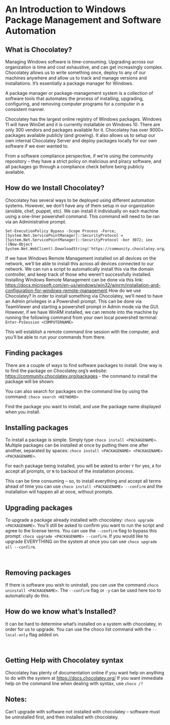 # An Introduction to Windows Package Management and Software Automation

## What is Chocolatey?
Managing Windows software is time-consuming.  Upgrading across our organization is time and cost exhaustive, and can get increasingly complex. Chocolatey allows us to write something once, deploy to any of our machines anywhere and allow us to track and manage versions and installations. It’s essentially a package manager for Windows.

A package manager or package-management system is a collection of software tools that automates the process of installing, upgrading, configuring, and removing computer programs for a computer in a consistent manner.

Chocolatey has the largest online registry of Windows packages. Windows 11 will have WinGet and it is currently installable on Windows 10.  There are only 300 vendors and packages available for it.  Chocolatey has over 9000+ packages available publicly (and growing).  It also allows us to setup our own internal Chocolatey Server and deploy packages locally for our own software if we ever wanted to.

From a software compliance perspective, if we’re using the community repository – they have a strict policy on malicious and piracy software, and all packages go through a compliance check before being publicly available.

## How do we Install Chocolatey?
Chocolatey has several ways to be deployed using different automation systems.  However, we don’t have any of them setup in our organization (ansible, chef, puppet, etc).  We can install it individually on each machine using a one-liner powershell command.  This command will need to be ran via an Administrative prompt.
```
Set-ExecutionPolicy Bypass -Scope Process -Force; [System.Net.ServicePointManager]::SecurityProtocol = [System.Net.ServicePointManager]::SecurityProtocol -bor 3072; iex ((New-Object System.Net.WebClient).DownloadString('https://community.chocolatey.org/install.ps1'))
```
If we have Windows Remote Management installed on all devices on the network, we’ll be able to install this across all devices connected to our network.  We can run a script to automatically install this via the domain controller, and keep track of those who weren’t successfully installed.  Installing Windows Remote Management can be done via this link: https://docs.microsoft.com/en-us/windows/win32/winrm/installation-and-configuration-for-windows-remote-management
How do we use Chocolatey?
In order to install something via Chocolatey, we’ll need to have an Admin privileges in a Powershell prompt. This can be done via TeamViewer and starting a powershell prompt in Admin mode via the GUI.  However, if we have WinRM installed, we can remote into the machine by running the following command from your own local powershell terminal:  `Enter-PsSession <COMPUTERNAME>`

This will establish a remote command line session with the computer, and you’ll be able to run your commands from there.
 
## Finding packages
There are a couple of ways to find software packages to install.  One way is to find the package on Chocolatey.org’s website: https://community.chocolatey.org/packages - the command to install the package will be shown:
 
You can also search for packages on the command line by using the command: `choco search <KEYWORD>`
 
Find the package you want to install, and use the package name displayed when you install.
 
## Installing packages
To install a package is simple.  Simply type `choco install <PACKAGENAME>`. Multiple packages can be installed at once by putting them one after another, separated by spaces: `choco install <PACKAGENAME> <PACKAGENAME> <PACKAGENAME>`.

For each package being installed, you will be asked to enter `Y` for yes, `A` for accept all prompts, or `N` to backout of the installation process. 
 
This can be time consuming – so, to install everything and accept all terms ahead of time you can use `choco install <PACKAGENAME> --confirm` and the installation will happen all at once, without prompts.

## Upgrading packages
To upgrade a package already installed with chocolatey: `choco upgrade <PACKAGENAME>`.  You’ll still be asked to confirm you want to run the script and agree to the license terms.  You can use the `--confirm` flag to bypass this prompt:  `choco upgrade <PACKAGENAME> --confirm`.
If you would like to upgrade EVERYTHING on the system at once you can use `choco upgrade all --confirm`.
 

 
## Removing packages
If there is software you wish to uninstall, you can use the command `choco uninstall <PACKAGENAME>`. The `--confirm` flag or `-y` can be used here too to automatically do this.
 

## How do we know what’s Installed?
It can be hard to determine what’s installed on a system with chocolatey, in order for us to upgrade.  You can use the choco list command with the `--local-only` flag added on.
 
 
## Getting Help with Chocolatey syntax
Chocolatey has plenty of documentation online if you want help on anything to do with the system at https://docs.chocolatey.org/ 
If you want immediate help on the command line when dealing with syntax, use `choco /?`
 
## Notes:
Can’t upgrade with software not installed with chocolatey – software must be uninstalled first, and then installed with chocolatey.

